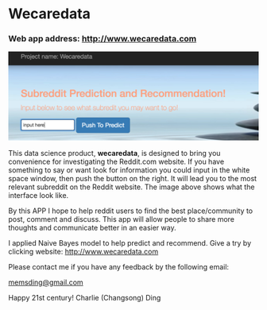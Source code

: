 # Wecaredata

### Web app address: http://www.wecaredata.com
![alt text](https://github.com/cdingding/Wecare/blob/master/statics-11-2016/app_interface.png "Wecaredata APP Interface")

This data science product, **wecaredata**, is designed to bring you convenience for investigating the Reddit.com website. If you have something to say or want look for information you could input in the white space window, then push the button on the right. It will lead you to the most relevant subreddit on the Reddit website. The image above shows what the interface look like.

By this APP I hope to help reddit users to find the best place/community to post, comment and discuss. This app will allow people to share more thoughts and communicate better in an easier way.

I applied Naive Bayes model to help predict and recommend. Give a try by clicking website: http://www.wecaredata.com

Please contact me if you have any feedback by the following email:

memsding@gmail.com

Happy 21st century! 
Charlie (Changsong) Ding

